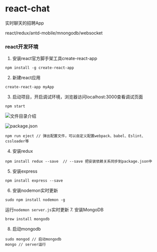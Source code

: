 # react-chat

实时聊天的招聘App

react/redux/antd-mobile/mnongodb/websocket

### react开发环境
1. 安装react官方脚手架工具create-react-app
```
npm install -g create-react-app 
```
2. 新建react应用
```
create-react-app myApp
```
3. 启动项目，开启调试环境，浏览器访问localhost:3000查看调试页面
```
npm start
```
![文件目录介绍](https://upload-images.jianshu.io/upload_images/5311449-2030dad1d7f9e3be.png?imageMogr2/auto-orient/strip%7CimageView2/2/w/1240)

![package.json](https://upload-images.jianshu.io/upload_images/5311449-a3e8ffd33603c0af.png?imageMogr2/auto-orient/strip%7CimageView2/2/w/1240)
```
npm run eject // 弹出配置文件，可以自定义配置webpack、babel、Eslint、cssloader等
```

4. 安装redux
```
npm install redux --save  // --save 把安装依赖关系同步到package.json中
```
5. 安装express 
```
npm install express --save
```
6. 安装nodemon实时更新
```
sudo npm install nodemon -g
```
运行`nodemon server.js`实时更新
7. 安装MongoDB
```
brew install mongodb
```
8. 启动mongodb
```
sudo mongod // 启动mongodb
mongo // server运行
```
